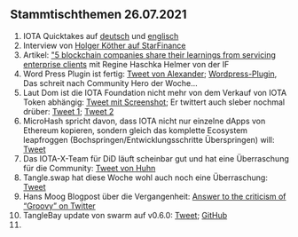 ## Stammtischthemen 26.07.2021

1. IOTA Quicktakes auf [deutsch](https://www.youtube.com/watch?v=_b5hLHJtXOE) und [englisch]()
2. Interview von [Holger Köther auf StarFinance](https://blog.starfinanz.de/interview-iota-foundation/)
3. Artikel: ["5 blockchain companies share their learnings from servicing enterprise clients](https://app.blockdata.tech/blog/roundup/5-blockchain-companies-share-their-learnings-from-servicing-enterprise-clients) mit Regine Haschka Helmer von der IF
4. Word Press Plugin ist fertig: [Tweet von Alexander](https://twitter.com/shortaktien/status/1417497504703209486?s=19); [Wordpress-Plugin](https://wordpress.org/plugins/pay-with-iota/), Das schreit nach Community Hero der Woche...
5. Laut Dom ist die IOTA Foundation nicht mehr von dem Verkauf von IOTA Token abhängig: [Tweet mit Screenshot](https://twitter.com/Vrom14286662/status/1417557160540745737?s=20); Er twittert auch sleber nochmal drüber: [Tweet 1](https://twitter.com/DomSchiener/status/1417578796979470340?s=20); [Tweet 2](https://twitter.com/DomSchiener/status/1417582121229688832?s=20)
6. MicroHash spricht davon, dass IOTA nicht nur einzelne dApps von Ethereum kopieren, sondern gleich das komplette Ecosystem leapfroggen (Bochspringen/Entwicklungsschritte Überspringen) will: [Tweet](https://twitter.com/micro_hash/status/1417397728359944192?s=20)
7. Das IOTA-X-Team für DiD läuft scheinbar gut und hat eine Überraschung für die Community: [Tweet von Huhn](https://twitter.com/huhn511/status/1417198956057092096?s=20)
8. Tangle.swap hat diese Woche wohl auch noch eine Überraschung: [Tweet](https://twitter.com/TangleSwapE/status/1417441342720983042?s=20)
9. Hans Moog Blogpost über die Vergangenheit: [Answer to the criticism of “Groovy” on Twitter](https://husqy.medium.com/answer-to-the-criticism-of-groovy-on-twitter-ca5f1355d3c3)
10. TangleBay update von swarm auf v0.6.0: [Tweet](https://twitter.com/TANGLEBAY/status/1417620928872292358?s=20); [GitHub](https://github.com/tanglebay/swarm)
11. 
